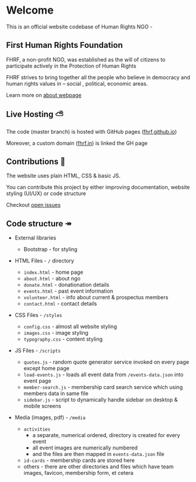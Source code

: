 # Welcome
This is an official website codebase of Human Rights NGO -

## First Human Rights Foundation

FHRF, a non-profit NGO, was established as the will of citizens to participate actively in the Protection of Human Rights

FHRF strives to bring together all the people who believe in democracy and human rights values in – social , political, economic areas.

Learn more on [about webpage](https://fhrf.in/about.html)

## Live Hosting ⛅️
The code (master branch) is hosted with GitHub pages ([fhrf.github.io](fhrf.github.io))

Moreover, a custom domain ([fhrf.in](https:fhrf.in)) is linked the GH page

## Contributions 🚀

The website uses plain HTML, CSS & basic JS.

You can contribute this project by either improving documentation, website styling (UI/UX) or code structure

Checkout [open issues](https://github.com/fhrf/fhrf.github.io/issues)

## Code structure ↠

- External libraries
  - Bootstrap - for styling

- HTML Files - `/` directory
  - `index.html` - home page
  - `about.html` - about ngo
  - `donate.html` - donationation details
  - `events.html` - past event information
  - `volunteer.html` - info about current & prospectus members
  - `contact.html` - contact details

- CSS Files - `/styles`
  - `config.css` - almost all website styling
  - `images.css` - image styling
  - `typography.css` - content styling

- JS Files - `/scripts`
  - `quotes.js` - random quote generator service invoked on every page except home page
  - `load-events.js` - loads all event data from `/events-data.json` into event page
  - `member-search.js` - membership card search service which using members data in same file
  - `sidebar.js` - script to dynamically handle sidebar on desktop & mobile screens

- Media (images, pdf) - `/media`
  - `activities`
    - a separate, numerical ordered, directory is created for every event
    - all event images are numerically numbered
    - and the files are then mapped in `events-data.json` file
  - `id-cards` - membership cards are stored here
  - others - there are other directories and files which have team images, favicon, membership form, et cetera
